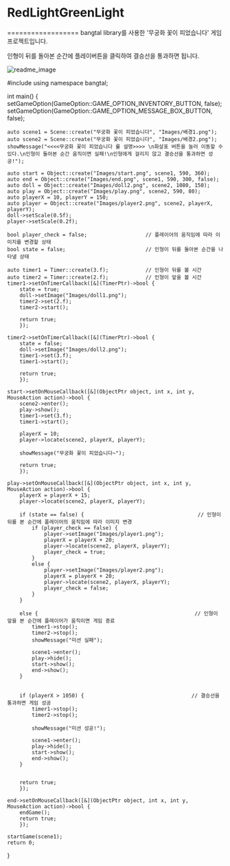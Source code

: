# RedLightGreenLight
==================
bangtal library를 사용한 '무궁화 꽃이 피었습니다' 게임 프로젝트입니다.

인형이 뒤를 돌아본 순간에 플레이버튼을 클릭하여 결승선을 통과하면 됩니다.

![readme_image](https://user-images.githubusercontent.com/90536655/137574938-2b4ba25c-84f9-49e6-9773-38a266d425a9.png)

#include <bangtal>
using namespace bangtal;

int main() {
	setGameOption(GameOption::GAME_OPTION_INVENTORY_BUTTON, false);
	setGameOption(GameOption::GAME_OPTION_MESSAGE_BOX_BUTTON, false);

	auto scene1 = Scene::create("무궁화 꽃이 피었습니다", "Images/배경1.png");
	auto scene2 = Scene::create("무궁화 꽃이 피었습니다", "Images/배경2.png");
	showMessage("<<<<무궁화 꽃이 피었습니다 룰 설명>>>> \n화살표 버튼을 눌러 이동할 수 있다.\n인형이 돌아본 순간 움직이면 실패!\n인형에게 걸리지 않고 결승선을 통과하면 성공!");

	auto start = Object::create("Images/start.png", scene1, 590, 360);
	auto end = Object::create("Images/end.png", scene1, 590, 300, false);
	auto doll = Object::create("Images/doll2.png", scene2, 1080, 150);
	auto play = Object::create("Images/play.png", scene2, 590, 80);
	auto playerX = 10, playerY = 150;
	auto player = Object::create("Images/player2.png", scene2, playerX, playerY);
	doll->setScale(0.5f);
	player->setScale(0.2f);

	bool player_check = false;                   // 플레이어의 움직임에 따라 이미지를 변경할 상태
	bool state = false;                          // 인형이 뒤를 돌아본 순간을 나타낼 상태

	auto timer1 = Timer::create(3.f);            // 인형이 뒤를 볼 시간
	auto timer2 = Timer::create(2.f);            // 인형이 앞을 볼 시간
	timer1->setOnTimerCallback([&](TimerPtr)->bool {
		state = true;
		doll->setImage("Images/doll1.png");
		timer2->set(2.f);
		timer2->start();

		return true;
		});

	timer2->setOnTimerCallback([&](TimerPtr)->bool {
		state = false;
		doll->setImage("Images/doll2.png");
		timer1->set(3.f);
		timer1->start();

		return true;
		});

	start->setOnMouseCallback([&](ObjectPtr object, int x, int y, MouseAction action)->bool {
		scene2->enter();
		play->show();
		timer1->set(3.f);
		timer1->start();

		playerX = 10;
		player->locate(scene2, playerX, playerY);

		showMessage("무궁화 꽃이 피었습니다~");

		return true;
		});

	play->setOnMouseCallback([&](ObjectPtr object, int x, int y, MouseAction action)->bool {
		playerX = playerX + 15;
		player->locate(scene2, playerX, playerY);

		if (state == false) {                                     // 인형이 뒤를 본 순간에 플레이어의 움직임에 따라 이미지 변경
			if (player_check == false) {
				player->setImage("Images/player1.png");
				playerX = playerX + 20;
				player->locate(scene2, playerX, playerY);
				player_check = true;
			}
			else {
				player->setImage("Images/player2.png");
				playerX = playerX + 20;
				player->locate(scene2, playerX, playerY);
				player_check = false;
			}
		}

		else {                                                   // 인형이 앞을 본 순간에 플레이어가 움직이면 게임 종료
			timer1->stop();
			timer2->stop();
			showMessage("미션 실패");

			scene1->enter();
			play->hide();
			start->show();
			end->show();
		}


		if (playerX > 1050) {                                   // 결승선을 통과하면 게임 성공
			timer1->stop();
			timer2->stop();

			showMessage("미션 성공!");

			scene1->enter();
			play->hide();
			start->show();
			end->show();
		}


		return true;
		});

	end->setOnMouseCallback([&](ObjectPtr object, int x, int y, MouseAction action)->bool {
		endGame();
		return true;
		});

	startGame(scene1);
	return 0;
}
